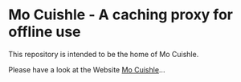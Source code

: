 # Mo Cuishle - A caching proxy for offline use

This repository is intended to be the home of Mo Cuishle. 

Please have a look at the Website [Mo Cuishle](https://ganskef.github.io/MoCuishle/)...